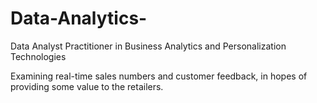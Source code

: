 # Data-Analytics-
Data Analyst Practitioner in  Business Analytics and Personalization Technologies


Examining real-time sales numbers and customer feedback, in hopes of providing some value to the retailers.
